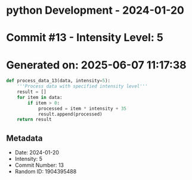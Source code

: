 ﻿# python Development - 2024-01-20
# Commit #13 - Intensity Level: 5
# Generated on: 2025-06-07 11:17:38
```python
def process_data_13(data, intensity=5):
    '''Process data with specified intensity level'''
    result = []
    for item in data:
        if item > 0:
            processed = item * intensity + 35
            result.append(processed)
    return result
```
## Metadata
- Date: 2024-01-20
- Intensity: 5
- Commit Number: 13
- Random ID: 1904395488
